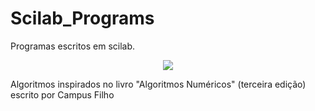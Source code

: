 # Scilab_Programs
Programas escritos em scilab.

<p align = "center">
  <img src= "https://user-images.githubusercontent.com/49538805/69386101-5941b300-0ca0-11ea-9b97-7758a65f4624.jpg">
</p>

Algoritmos inspirados no livro "Algoritmos Numéricos" (terceira edição) escrito por Campus Filho 
